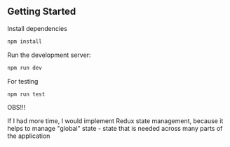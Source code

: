 ## Getting Started

Install dependencies

```bash
npm install
```

Run the development server:

```bash
npm run dev
```

For testing

```bash
npm run test
```

OBS!!!

If I had more time, I would implement Redux state management, because it helps to manage "global" state - state that is needed across many parts of the application
